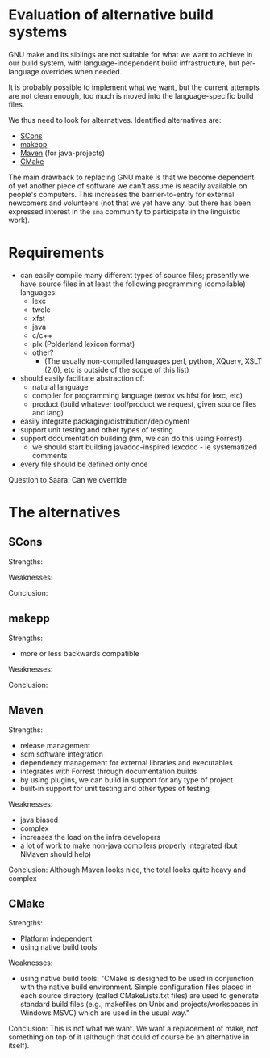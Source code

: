 # Evaluation of alternative build systems

GNU make and its siblings are not suitable for what we want to achieve in our build system, with language-independent build infrastructure, but per-language overrides when needed.

It is probably possible to implement what we want, but the current attempts are not clean enough, too much is moved into the language-specific build files.

We thus need to look for alternatives. Identified alternatives are:

* [SCons](http://www.scons.org/)
* [makepp](http://makepp.sourceforge.net/)
* [Maven](http://maven.apache.org/) (for java-projects)
* [CMake](http://www.cmake.org/)

The main drawback to replacing GNU make is that we become dependent of yet another piece of software we can't assume is readily available on people's computers. This increases the barrier-to-entry for external newcomers and volunteers (not that we yet have any, but there has been expressed interest in the `sma` community to participate in the linguistic work).

# Requirements

* can easily compile many different types of source files; presently we have source files in at least the following programming (compilable) languages:
    - lexc
    - twolc
    - xfst
    - java
    - c/c++
    - plx (Polderland lexicon format)
    - other?
        - (The usually non-compiled languages perl, python, XQuery, XSLT (2.0), etc is outside of the scope of this list)
* should easily facilitate abstraction of:
    - natural language
    - compiler for programming language (xerox vs hfst for lexc, etc)
    - product (build whatever tool/product we request, given source files and lang)
* easily integrate packaging/distribution/deployment
* support unit testing and other types of testing
* support documentation building (hm, we can do this using Forrest)
    - we should start building javadoc-inspired lexcdoc - ie systematized comments
* every file should be defined only once

Question to Saara:
Can we override 

# The alternatives

## SCons

Strengths:

Weaknesses:

Conclusion:

## makepp

Strengths:
* more or less backwards compatible

Weaknesses:

Conclusion:

## Maven

Strengths:
* release management
* scm software integration
* dependency management for external libraries and executables
* integrates with Forrest through documentation builds
* by using plugins, we can build in support for any type of project
* built-in support for unit testing and other types of testing

Weaknesses:
* java biased
* complex
* increases the load on the infra developers
* a lot of work to make non-java compilers properly integrated (but NMaven should help)

Conclusion:
Although Maven looks nice, the total looks quite heavy and complex

## CMake

Strengths:
* Platform independent
* using native build tools

Weaknesses:
* using native build tools: "CMake is designed to be used in conjunction with the native build environment. Simple configuration files placed in each source directory (called CMakeLists.txt files) are used to generate standard build files (e.g., makefiles on Unix and projects/workspaces in Windows MSVC) which are used in the usual way."

Conclusion:
This is not what we want. We want a replacement of make, not something on top of it (although that could of course be an alternative in itself).
